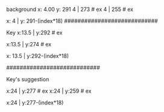 background
x: 4.00 y: 291
4 | 273 # ex
4 | 255 # ex

x: 4 | y: 291-(index*18)
############################

Key 
x:13.5 | y:292 # ex

x:13.5 | y:274 # ex

x: 13.5 | y:292-(index*18)

############################

Key's suggestion

x:24 | y:277 # ex
x:24 | y:259 # ex

x:24  | y:277-(index*18)